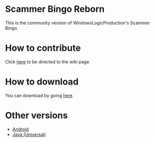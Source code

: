 # Scammer Bingo Reborn

This is the community version of WindowsLogicProduction's Scammer Bingo.

# How to contribute

Click [here](https://github.com/JoeTheHuman/Scammer-Bingo-Reborn/wiki/How-to-contribute) to be directed to the wiki page.

# How to download

You can download by going [here](https://github.com/JoeTheHuman/Scammer-Bingo-Reborn/releases).

# Other versions

- [Android](https://play.google.com/store/apps/details?id=com.xelitexirish.scammerbingo)
- [Java (Universal)](https://github.com/HexxiumCreations/spammer-bingo-desktop-java)
